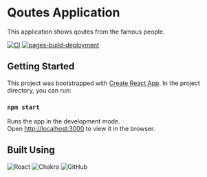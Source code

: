 # Qoutes Application
This application shows qoutes from the famous people. 

[![CI](https://github.com/ashusharmatech/qoutes-frontend-app/actions/workflows/ci.yml/badge.svg)](https://github.com/ashusharmatech/qoutes-frontend-app/actions/workflows/ci.yml)
[![pages-build-deployment](https://github.com/ashusharmatech/qoutes-frontend-app/actions/workflows/pages/pages-build-deployment/badge.svg)](https://github.com/ashusharmatech/qoutes-frontend-app/actions/workflows/pages/pages-build-deployment)


## Getting Started

This project was bootstrapped with [Create React App](https://github.com/facebook/create-react-app). 
In the project directory, you can run:
### `npm start`

Runs the app in the development mode.<br />
Open [http://localhost:3000](http://localhost:3000) to view it in the browser.


## Built Using
![React](https://img.shields.io/badge/react-%2320232a.svg?style=for-the-badge&logo=react&logoColor=%2361DAFB) 
![Chakra](https://img.shields.io/badge/chakra-%234ED1C5.svg?style=for-the-badge&logo=chakraui&logoColor=white) 
![GitHub](https://img.shields.io/badge/github-%23121011.svg?style=for-the-badge&logo=github&logoColor=white) 
